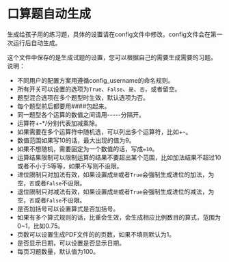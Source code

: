 # 口算题自动生成

生成给孩子用的练习题，具体的设置请在config文件中修改。config文件会在第一次运行后自动生成。

这个文件中保存的是生成试题的设置，您可以根据自己的需要生成需要的习题。
说明：
- 不同用户的配置方案用遵循config_username的命名规则。
- 所有开关可以设置的选项为`True`、`False`、`是`、`否`，或者留空。
- 题型混合选项在多个题型时生效，默认选项为否。
- 每个题型前后都要用####包起来。
- 同一题型各个运算的数值之间请用-----分隔开。
- 运算符+-*/分别代表加减乘除。
- 如果需要在多个运算符中随机选，可以列出多个运算符，比如+-。
- 数值范围如果写10的话，最大出现的值为9。
- 如果不想随机，需要固定为一个数值的话，写成`=10`。
- 运算结果限制可以限制运算的结果不要超出某个范围，比如加法结果不超过10或者不小于5等等，如果不写则不设限。
- 进位限制只对加法有效，如果设置成`是`或者`True`会强制生成进位的加法，为空，`否`或者`False`不设限。
- 退位限制只对减法有效，如果设置成`是`或者`True`会强制生成进位的减法，为空，`否`或者`False`不设限。
- 是否加括号可以设置算式是否加括号。
- 如果有多个算式规则的话，比重会生效，会生成相应比例数目的算式，范围为0~1，比如0.75。
- 页数可以设置生成PDF文件的的页数，如果不填则默认为1。
- 是否显示日期，可以设置是否显示日期。
- 每页习题数量，默认值为100。

